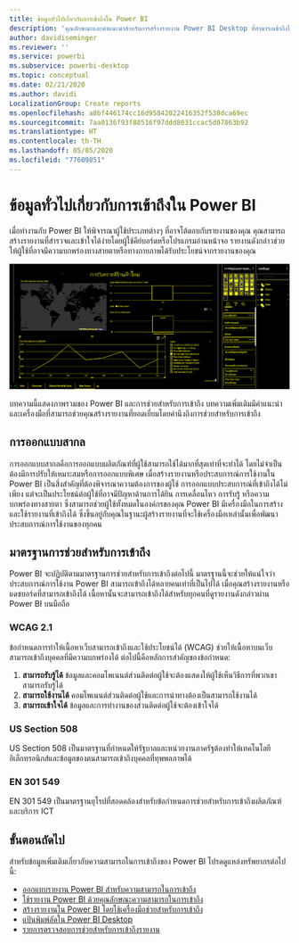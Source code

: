 ```yaml
---
title: ข้อมูลทั่วไปเกี่ยวกับการเข้าถึงใน Power BI
description: 'คุณลักษณะและคำแนะนำสำหรับการสร้างรายงาน Power BI Desktop ที่สามารถเข้าถึงได้ รวมถึงข้อกำหนดการทำให้เนื้อหาเว็บสามารถเข้าถึงและใช้ประโยชน์ได้ (Web Content Accessibility Guidelines: WCAG)'
author: davidiseminger
ms.reviewer: ''
ms.service: powerbi
ms.subservice: powerbi-desktop
ms.topic: conceptual
ms.date: 02/21/2020
ms.author: davidi
LocalizationGroup: Create reports
ms.openlocfilehash: a8bf446174cc16d95842022416352f538dca69ec
ms.sourcegitcommit: 7aa0136f93f88516f97ddd8031ccac5d07863b92
ms.translationtype: HT
ms.contentlocale: th-TH
ms.lasthandoff: 05/05/2020
ms.locfileid: "77609851"
---
```

# <a name="overview-of-accessibility-in-power-bi"></a>ข้อมูลทั่วไปเกี่ยวกับการเข้าถึงใน Power BI

เมื่อทำงานกับ Power BI ให้พิจารณาผู้ใช้ประเภทต่างๆ ที่อาจโต้ตอบกับรายงานของคุณ คุณสามารถสร้างรายงานที่สำรวจและเข้าใจได้ง่ายโดยผู้ใช้คีย์บอร์ดหรือโปรแกรมอ่านหน้าจอ รายงานดังกล่าวช่วยให้ผู้ใช้ที่อาจมีความบกพร่องทางสายตาหรือทางกายภาพได้รับประโยชน์จากรายงานของคุณ

![การตั้งค่าความคมชัดสูงใน Windows](media/desktop-accessibility/accessibility-05b.png)

บทความนี้แสดงภาพรวมของ Power BI และการช่วยสำหรับการเข้าถึง บทความเพิ่มเติมมีคำแนะนำและเครื่องมือที่สามารถช่วยคุณสร้างรายงานที่ยอดเยี่ยมโดยคำนึงถึงการช่วยสำหรับการเข้าถึง

## <a name="universal-design"></a>การออกแบบสากล

การออกแบบสากลคือการออกแบบผลิตภัณฑ์ที่ผู้ใช้สามารถใช้ได้มากที่สุดเท่าที่จะทำได้ โดยไม่จำเป็นต้องมีการปรับให้เหมาะสมหรือการออกแบบพิเศษ เมื่อสร้างรายงานหรือประสบการณ์การใช้งานใน Power BI เป็นสิ่งสำคัญที่ต้องพิจารณาความต้องการของผู้ใช้ การออกแบบประสบการณ์ที่เข้าถึงได้ไม่เพียง แต่จะเป็นประโยชน์ต่อผู้ใช้ที่อาจมีปัญหาด้านการได้ยิน การเคลื่อนไหว การรับรู้ หรือความบกพร่องทางสายตา ซึ่งสามารถช่วยผู้ใช้ทั้งหมดในองค์กรของคุณ Power BI มีเครื่องมือในการสร้างและใช้รายงานที่เข้าถึงได้ ซึ่งขึ้นอยู่กับคุณในฐานะผู้สร้างรายงานที่จะใช้เครื่องมือเหล่านั้นเพื่อพัฒนาประสบการณ์การใช้งานของทุกคน

## <a name="accessibility-standards"></a>มาตรฐานการช่วยสำหรับการเข้าถึง

Power BI จะปฏิบัติตามมาตรฐานการช่วยสำหรับการเข้าถึงต่อไปนี้ มาตรฐานนี้จะช่วยให้แน่ใจว่าประสบการณ์การใช้งาน Power BI สามารถเข้าถึงได้หลายคนเท่าที่เป็นไปได้ เมื่อคุณสร้างรายงานหรือแดชบอร์ดที่สามารถเข้าถึงได้ เนื้อหานั้นจะสามารถเข้าถึงได้สำหรับทุกคนที่ดูรายงานดังกล่าวผ่าน Power BI บนมือถือ

### <a name="wcag-21"></a>WCAG 2.1

ข้อกำหนดการทำให้เนื้อหาเว็บสามารถเข้าถึงและใช้ประโยชน์ได้ (WCAG) ช่วยให้เนื้อหาบนเว็บสามารถเข้าถึงบุคคลที่มีความบกพร่องได้ ต่อไปนี้คือหลักการสำคัญของข้อกำหนด:

1. **สามารถรับรู้ได้** ข้อมูลและคอมโพเนนต์ส่วนติดต่อผู้ใช้จะต้องแสดงให้ผู้ใช้เห็นวิธีการที่พวกเขาสามารถรับรู้ได้
2. **สามารถใช้งานได้** คอมโพเนนต์ส่วนติดต่อผู้ใช้และการนำทางต้องเป็นสามารถใช้งานได้
3. **สามารถเข้าใจได้** ข้อมูลและการทำงานของส่วนติดต่อผู้ใช้จะต้องเข้าใจได้

### <a name="us-section-508"></a>US Section 508

US Section 508 เป็นมาตรฐานที่กำหนดให้รัฐบาลและหน่วยงานภาครัฐต้องทำให้เทคโนโลยีอิเล็กทรอนิกส์และข้อมูลของตนสามารถเข้าถึงบุคคลที่ทุพพลภาพได้

### <a name="en-301-549"></a>EN 301 549

EN 301 549 เป็นมาตรฐานยุโรปที่สอดคล้องสำหรับข้อกำหนดการช่วยสำหรับการเข้าถึงผลิตภัณฑ์และบริการ ICT  

## <a name="next-steps"></a>ขั้นตอนถัดไป

สำหรับข้อมูลเพิ่มเติมเกี่ยวกับความสามารถในการเข้าถึงของ Power BI โปรดดูแหล่งทรัพยากรต่อไปนี้:

* [ออกแบบรายงาน Power BI สำหรับความสามารถในการเข้าถึง](desktop-accessibility-creating-reports.md)
* [ใช้รายงาน Power BI ด้วยคุณลักษณะความสามารถในการเข้าถึง](desktop-accessibility-consuming-tools.md)
* [สร้างรายงานใน Power BI โดยใช้เครื่องมือช่วยสำหรับการเข้าถึง](desktop-accessibility-creating-tools.md)
* [แป้นพิมพ์ลัดใน Power BI Desktop](desktop-accessibility-keyboard-shortcuts.md)
* [รายการตรวจสอบการช่วยสำหรับการเข้าถึงรายงาน](desktop-accessibility-creating-reports.md#report-accessibility-checklist)


